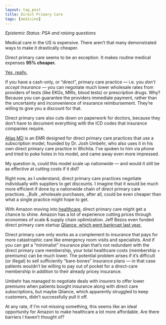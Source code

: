 ```yaml
---
layout: tag_post
title: Direct Primary Care
tags: [medicine]
---
```


_Epistemic Status: PSA and raising questions_

Medical care in the US is expensive. There aren’t that many demonstrated ways to make it drastically cheaper.

Direct primary care seems to be an exception.  It makes routine medical expenses **95% cheaper.**

[Yes, really.](https://www.theobjectivestandard.com/2018/09/dr-josh-umbehr-on-the-rapid-growth-of-direct-primary-care/)

If you have a cash-only, or “direct”, primary care practice — i.e. you _don’t accept insurance_ — you can negotiate much lower wholesale rates from providers of tests (like EKGs, MRIs, blood tests) or prescription drugs. Why? Because you can guarantee the providers immediate payment, rather than the uncertainty and inconvenience of insurance reimbursement.  They’re willing to give you a discount for that.

Direct primary care also cuts down on paperwork for doctors, because they don’t have to document everything with the ICD codes that insurance companies require.

[Atlas MD](https://atlas.md/) is an EMR designed for direct primary care practices that use a subscription model, founded by Dr. Josh Umbehr, who also uses it in his own direct primary care practice in Wichita.  I’ve spoken to him via phone and tried to poke holes in his model, and came away even more impressed.

My question is, could this model scale up nationwide — and would it still be as effective at cutting costs if it did?

Right now, as I understand, direct primary care practices negotiate individually with suppliers to get discounts. I imagine that it would be much more efficient if done by a nationwide chain of direct primary care practices.  _Bulk _wholesale purchases, after all, could be even cheaper than what a single practice might hope to get.

With Amazon moving into [healthcare](https://www.forbes.com/sites/forbesbooksauthors/2018/08/03/the-million-dollar-question-what-will-amazon-healthcare-look-like/#11039b2a4250), direct primary care might get a chance to shine. Amazon has a lot of experience cutting prices through economies of scale & supply chain optimization. Jeff Bezos even funded direct primary care startup [Qliance, which went bankrupt last year.](https://www.npr.org/sections/health-shots/2017/06/20/533562142/a-pioneer-in-flat-fee-primary-care-had-to-close-its-clinics-what-went-wrong)

Direct primary care only works as a complement to insurance that pays for more catastrophic care like emergency room visits and specialists.  And if you can get a “minimalist” insurance plan that’s not redundant with the direct primary care membership, your total healthcare costs (membership + premiums) can be much lower.  The potential problem arises if it’s difficult (or illegal) to sell sufficiently “bare-bones” insurance plans — in that case patients wouldn’t be willing to pay out of pocket for a direct-care membership in addition to their already pricey insurance.

Umbehr has managed to negotiate deals with insurers to offer lower premiums when patients bought insurance along with direct care subscriptions, but maybe Qliance, which apparently struggled to keep customers, didn’t successfully pull it off.

At any rate, if I’m not missing something, this seems like an ideal opportunity for Amazon to make healthcare a lot more affordable. Are there barriers I haven’t thought of?